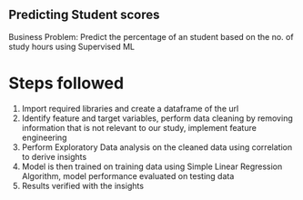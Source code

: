 ## Predicting Student scores
Business Problem: Predict the percentage of an student based on the no. of study hours using Supervised ML

# Steps followed
1. Import required libraries and create a dataframe of the url
2. Identify feature and target variables, perform data cleaning by removing information that is not relevant to our study, implement feature engineering
3. Perform Exploratory Data analysis on the cleaned data using correlation to derive insights
4. Model is then trained on training data using Simple Linear Regression Algorithm, model performance evaluated on testing data
5. Results verified with the insights
